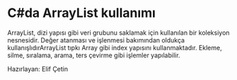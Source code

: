 # C#da ArrayList kullanımı

ArrayList, dizi yapısı gibi veri grubunu saklamak için kullanılan bir koleksiyon nesnesidir. Değer atanması ve işlenmesi bakımından oldukça kullanışlıdırArrayList  tıpkı Array gibi  index yapısını kullanmaktadır. Ekleme, silme, sıralama, arama, ters çevirme gibi işlemler yapılabilir.  



Hazırlayan: Elif Çetin
